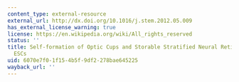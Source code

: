 ```yaml
---
content_type: external-resource
external_url: http://dx.doi.org/10.1016/j.stem.2012.05.009
has_external_license_warning: true
license: https://en.wikipedia.org/wiki/All_rights_reserved
status: ''
title: Self-formation of Optic Cups and Storable Stratified Neural Retina from Human
  ESCs
uid: 6070e7f0-1f15-4b5f-9df2-278bae645225
wayback_url: ''
---
```

